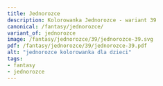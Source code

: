 ```yaml
---
title: Jednorozce
description: Kolorowanka Jednorozce - wariant 39
canonical: /fantasy/jednorozce/
variant_of: jednorozce
image: /fantasy/jednorozce/39/jednorozce-39.svg
pdf: /fantasy/jednorozce/39/jednorozce-39.pdf
alt: "jednorozce kolorowanka dla dzieci"
tags:
- fantasy
- jednorozce
---
```

